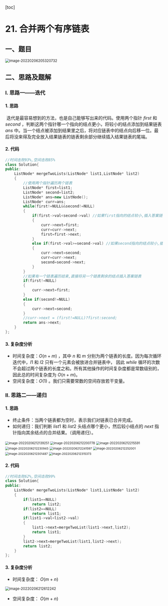 [toc]

# 21. 合并两个有序链表

## 一、题目

<img src="C:\Users\hongdou\AppData\Roaming\Typora\typora-user-images\image-20220206205320732.png" alt="image-20220206205320732" style="zoom:80%;" />

## 二、思路及题解

### I. 思路一——迭代

#### 1. 思路

​	迭代是最容易想到的方法，也是自己能够写出来的代码。使用两个指针 $first$ 和 $second$ ，判断这两个指针哪一个指向的结点更小，将较小的结点添加到结果链表 $ans$ 中。当一个结点被添加到结果里之后，将对应链表中的结点向后移一位。最后将没来得及完全放入结果链表的链表剩余部分继续插入结果链表的尾端。

#### 2. 代码

```C++
//时间击败93%,空间击败85% 
class Solution{
public:
	ListNode* mergeTwoLists(ListNode* list1,ListNode* list2)
	{
		//使用两个指针遍历两个链表
		ListNode* first=list1;
		ListNode* second=list2;
		ListNode* ans=new ListNode();
		ListNode* curr=ans;
		while(first!=NULL&&second!=NULL)
		{
			if(first->val<second->val) //如果first指向的结点较小,插入答案链表 
			{
				curr->next=first;
				curr=curr->next;
				first=first->next;
			}
			else if(first->val>=second->val) //如果second指向的结点较小,插入答案链表 
			{
				curr->next=second;
				curr=curr->next; 
				second=second->next;
			}
		} 
		//如果有一个链表遍历结束,直接将另一个链表剩余的结点插入答案链表
		if(first!=NULL)
		{
			curr->next=first;
		} 
		else if(second!=NULL)
		{
			curr->next=second;
		}
        //curr->next = (first!=NULL)?first:second;
		return ans->next;
	}
};
```

#### 3. 复杂度分析

* 时间复杂度：$O(n+m)$ ，其中 $n$ 和 $m$ 分别为两个链表的长度。因为每次循环迭代中，$l1$ 和 $l2$ 只有一个元素会被放进合并链表中， 因此 $while$ 循环的次数不会超过两个链表的长度之和。所有其他操作的时间复杂度都是常数级别的，因此总的时间复杂度为 $O(n+m)$。
* 空间复杂度：$O(1)$ 。我们只需要常数的空间存放若干变量。

### II. 思路二——递归

#### 1. 思路

* 终止条件：当两个链表都为空时，表示我们对链表已合并完成。
* 如何递归：我们判断 $list1$ 和 $list2$ 头结点哪个更小，然后较小结点的 $next$ 指针指向其余结点的合并结果。（调用递归）。

<img src="C:\Users\hongdou\AppData\Roaming\Typora\typora-user-images\image-20220206212139251.png" alt="image-20220206212139251" style="zoom:70%;" />

<img src="C:\Users\hongdou\AppData\Roaming\Typora\typora-user-images\image-20220206212200778.png" alt="image-20220206212200778" style="zoom:70%;" />

<img src="C:\Users\hongdou\AppData\Roaming\Typora\typora-user-images\image-20220206212215591.png" alt="image-20220206212215591" style="zoom:70%;" />

<img src="C:\Users\hongdou\AppData\Roaming\Typora\typora-user-images\image-20220206212230945.png" alt="image-20220206212230945" style="zoom:67%;" />

<img src="C:\Users\hongdou\AppData\Roaming\Typora\typora-user-images\image-20220206212241597.png" alt="image-20220206212241597" style="zoom:67%;" />

<img src="C:\Users\hongdou\AppData\Roaming\Typora\typora-user-images\image-20220206212252001.png" alt="image-20220206212252001" style="zoom:67%;" />

<img src="C:\Users\hongdou\AppData\Roaming\Typora\typora-user-images\image-20220206212301487.png" alt="image-20220206212301487" style="zoom:67%;" />

<img src="C:\Users\hongdou\AppData\Roaming\Typora\typora-user-images\image-20220206212315373.png" alt="image-20220206212315373" style="zoom:67%;" />



#### 2. 代码

```C++
//时间击败62%,空间击败99% 
class Solution{
public:
	ListNode* mergeTwoLists(ListNode* list1,ListNode* list2)
	{
		if(list1==NULL)
			return list2;
		if(list2==NULL)
			return list1;
		if(list1->val<list2->val)
		{
			list1->next=mergeTwoList(list1->next,list2);
			return list1;
		}
		list2->next=mergeTwoList(list1,list2->next);
		return list2;
	}
};
```

#### 3. 复杂度分析

* 时间复杂度： $O(m+n)$

<img src="C:\Users\hongdou\AppData\Roaming\Typora\typora-user-images\image-20220206212612242.png" alt="image-20220206212612242" style="zoom:80%;" />

* 空间复杂度： $O(m+n)$
